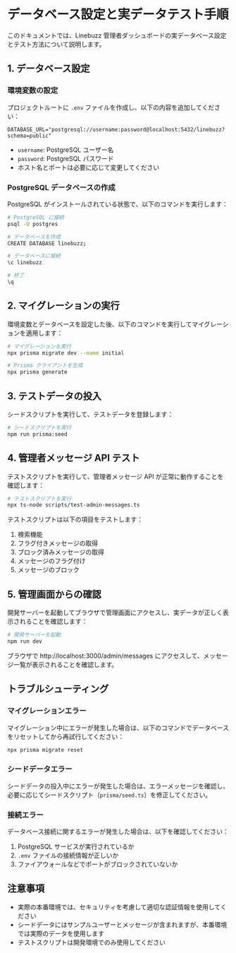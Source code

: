 # データベース設定と実データテスト手順

このドキュメントでは、Linebuzz 管理者ダッシュボードの実データベース設定とテスト方法について説明します。

## 1. データベース設定

### 環境変数の設定

プロジェクトルートに `.env` ファイルを作成し、以下の内容を追加してください：

```
DATABASE_URL="postgresql://username:password@localhost:5432/linebuzz?schema=public"
```

- `username`: PostgreSQL ユーザー名
- `password`: PostgreSQL パスワード
- ホスト名とポートは必要に応じて変更してください

### PostgreSQL データベースの作成

PostgreSQL がインストールされている状態で、以下のコマンドを実行します：

```bash
# PostgreSQL に接続
psql -U postgres

# データベースを作成
CREATE DATABASE linebuzz;

# データベースに接続
\c linebuzz

# 終了
\q
```

## 2. マイグレーションの実行

環境変数とデータベースを設定した後、以下のコマンドを実行してマイグレーションを適用します：

```bash
# マイグレーションを実行
npx prisma migrate dev --name initial

# Prisma クライアントを生成
npx prisma generate
```

## 3. テストデータの投入

シードスクリプトを実行して、テストデータを登録します：

```bash
# シードスクリプトを実行
npm run prisma:seed
```

## 4. 管理者メッセージ API テスト

テストスクリプトを実行して、管理者メッセージ API が正常に動作することを確認します：

```bash
# テストスクリプトを実行
npx ts-node scripts/test-admin-messages.ts
```

テストスクリプトは以下の項目をテストします：

1. 検索機能
2. フラグ付きメッセージの取得
3. ブロック済みメッセージの取得
4. メッセージのフラグ付け
5. メッセージのブロック

## 5. 管理画面からの確認

開発サーバーを起動してブラウザで管理画面にアクセスし、実データが正しく表示されることを確認します：

```bash
# 開発サーバーを起動
npm run dev
```

ブラウザで http://localhost:3000/admin/messages にアクセスして、メッセージ一覧が表示されることを確認します。

## トラブルシューティング

### マイグレーションエラー

マイグレーション中にエラーが発生した場合は、以下のコマンドでデータベースをリセットしてから再試行してください：

```bash
npx prisma migrate reset
```

### シードデータエラー

シードデータの投入中にエラーが発生した場合は、エラーメッセージを確認し、必要に応じてシードスクリプト（`prisma/seed.ts`）を修正してください。

### 接続エラー

データベース接続に関するエラーが発生した場合は、以下を確認してください：

1. PostgreSQL サービスが実行されているか
2. `.env` ファイルの接続情報が正しいか
3. ファイアウォールなどでポートがブロックされていないか

## 注意事項

- 実際の本番環境では、セキュリティを考慮して適切な認証情報を使用してください
- シードデータにはサンプルユーザーとメッセージが含まれますが、本番環境では実際のデータを使用します
- テストスクリプトは開発環境でのみ使用してください
